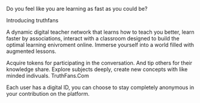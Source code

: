 Do you feel like you are learning as fast as you could be?

Introducing truthfans

A dynamic digital teacher network that learns how to teach you better, learn faster by associations, interact with a classroom designed to build the optimal learning enivroment online. Immerse yourself into a world filled with augmented lessons.

Acquire tokens for participating in the conversation. And tip others for their knowledge share. Explore subjects deeply, create new concepts with like minded indivuals. TruthFans.Com

Each user has a digital ID, you can choose to stay completely anonymous in your contribution on the platform.

